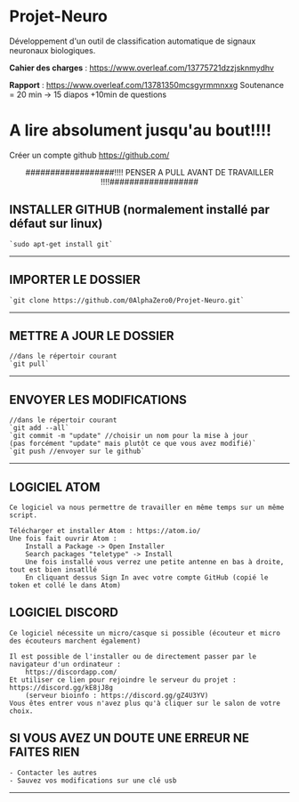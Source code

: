 # Projet-Neuro
Développement d'un outil de classification automatique de signaux neuronaux biologiques.


**Cahier des charges** : https://www.overleaf.com/13775721dzzjsknmydhv

**Rapport** : https://www.overleaf.com/13781350mcsgyrmmnxxg
Soutenance = 20 min -> 15 diapos +10min de questions


# A lire absolument jusqu'au bout!!!!

Créer un compte github https://github.com/

<p align='center'; fontstyle='blod';> 
	##################!!!!   PENSER A PULL AVANT DE TRAVAILLER   !!!!##################
</p>

## INSTALLER GITHUB (normalement installé par défaut sur linux)

	`sudo apt-get install git`

---

## IMPORTER LE DOSSIER

	`git clone https://github.com/0AlphaZero0/Projet-Neuro.git`

---

## METTRE A JOUR LE DOSSIER

	//dans le répertoir courant
	`git pull`

---

## ENVOYER LES MODIFICATIONS

	//dans le répertoir courant
	`git add --all`
	`git commit -m "update" //choisir un nom pour la mise à jour 
	(pas forcément "update" mais plutôt ce que vous avez modifié)`
	`git push //envoyer sur le github`
---

## LOGICIEL ATOM

	Ce logiciel va nous permettre de travailler en même temps sur un même script.
	
	Télécharger et installer Atom : https://atom.io/
	Une fois fait ouvrir Atom :
		Install a Package -> Open Installer
		Search packages "teletype" -> Install
		Une fois installé vous verrez une petite antenne en bas à droite, tout est bien insatllé
		En cliquant dessus Sign In avec votre compte GitHub (copié le token et collé le dans Atom)

## LOGICIEL DISCORD

	Ce logiciel nécessite un micro/casque si possible (écouteur et micro des écouteurs marchent également)
	
	Il est possible de l'installer ou de directement passer par le navigateur d'un ordinateur :
		https://discordapp.com/
	Et utiliser ce lien pour rejoindre le serveur du projet : https://discord.gg/kE8jJ8g
		(serveur bioinfo : https://discord.gg/gZ4U3YV)
	Vous êtes entrer vous n'avez plus qu'à cliquer sur le salon de votre choix.
		
## SI VOUS AVEZ UN DOUTE UNE ERREUR NE FAITES RIEN

	- Contacter les autres
	- Sauvez vos modifications sur une clé usb

---
